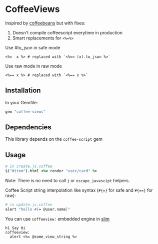CoffeeViews
=================
Inspired by [coffeebeans](https://github.com/markbates/coffeebeans) but with fixes:

 1. Doesn't compile coffeescript everytime in production
 2. Smart replacements for `<%=%>`

Use #to_json in safe mode

``` erb
<%=  x %> # replaced with `<%== (x).to_json %>`
```

Use raw mode in raw mode    

``` erb
<%== x %> # replaced with `<%== x %>`
```

Installation
------------
In your Gemfile:

``` ruby
gem "coffee-views"
```

Dependencies
------------

This library depends on the `coffee-script` gem

Usage
-----

``` coffee
# in create.js.coffee
$("#item").html <%= render "user/card" %>
```
    
Note: There is no need to call `j` or `escape_javascipt` helpers. 

Coffee Script string interpolation like syntax (`#{=}` for safe and `#{==}` for raw):

``` coffee
# in update.js.coffee
alert "hello #{= @user.name}"
```
    
You can use `coffeeview:` embedded engine in [slim](http://slim-lang.com/) 

``` slim
h1 Say Hi
coffeeview:
  alert <%= @some_view_string %>
```